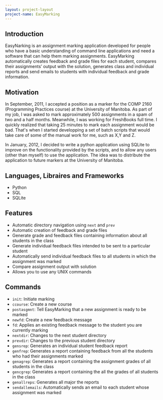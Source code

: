 ```yaml
---
layout: project-layout
project-name: EasyMarking
---
```


## Introduction
   EasyNarking is an assignment marking application developed for people who have a basic understanding of command line applications and need a software that can help them marking assignments. EasyMarking automatically creates feedback and grade files for each student, compares their assignments’ output with the solution, generates class and individual reports and send emails to students with individual feedback and grade information.

## Motivation
   In September, 2011, I accepted a position as a marker for the COMP 2160 (Programming Practices course) at the University of Manitoba. As part of my job, I was asked to mark approximately 500 assignments in a spam of two and a half months. Meanwhile, I was working for FreshBooks full time. I quickly realized that taking 25 minutes to mark each assignment would be bad. That's when I started developping a set of batch scripts that would take care of some of the manual work for me, such as X,Y and Z.

   In January, 2012, I decided to write a python application using SQLite to improve on the functionality provided by the scripts, and to allow any users (other than myself) to use the application. The idea was to distribute the application to future markers at the University of Manitoba.

## Languages, Libraires and Frameworks
   - Python
   - SQL
   - SQLite

## Features
   - Automatic directory navigation using `next` and `prev`
   - Automatic creation of feedback and grade files
   - Generate grade and feedback files containing information about all students in the class
   - Generate individual feedback files intended to be sent to a particular student
   - Automatically send individual feedback files to all students in which the assignment was marked
   - Compare assignment output with solution
   - Allows you to use any UNIX commands

## Commands
  - `init`: Initiate marking
  - `ccourse`: Create a new course
  - `postasgmnt`: Tell EasyMarking that a new assignment is ready to be marked
  - `newfd`: Create a new feedback message
  - `fd`: Applies an existing feedback message to the student you are currently marking
  - `nextdir`: Changes to the next student directory
  - `prevdir`: Changes to the previous student directory
  - `gensrep`: Generates an individual student feedback report
  - `genfrep`: Generates a report containing feedback from all the students who had their assignments marked
  - `genagrep`: Generates a report containing the assignment grades of all students in the class
  - `gencgrep`: Generates a report containing the all the grades of all students in the class
  - `genallreps`: Generates all major the reports
  - `sendallemails`: Automatically sends an email to each student whose assignment was marked